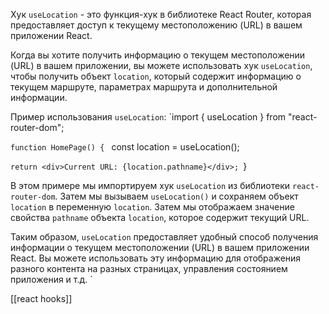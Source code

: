 Хук `useLocation` - это функция-хук в библиотеке React Router, которая предоставляет доступ к текущему местоположению (URL) в вашем приложении React.

Когда вы хотите получить информацию о текущем местоположении (URL) в вашем приложении, вы можете использовать хук `useLocation`, чтобы получить объект `location`, который содержит информацию о текущем маршруте, параметрах маршрута и дополнительной информации.

Пример использования `useLocation`:
`import { useLocation } from "react-router-dom";

`function HomePage() {
 ` const location = useLocation();

  `return <div>Current URL: {location.pathname}</div>;
`}

В этом примере мы импортируем хук `useLocation` из библиотеки `react-router-dom`. Затем мы вызываем `useLocation()` и сохраняем объект `location` в переменную `location`. Затем мы отображаем значение свойства `pathname` объекта `location`, которое содержит текущий URL.

Таким образом, `useLocation` предоставляет удобный способ получения информации о текущем местоположении (URL) в вашем приложении React. Вы можете использовать эту информацию для отображения разного контента на разных страницах, управления состоянием приложения и т.д.
`

[[react hooks]]